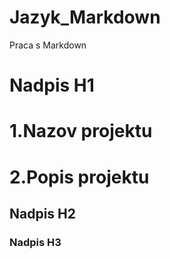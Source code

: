 # Jazyk_Markdown
Praca s Markdown

# Nadpis H1

# 1.Nazov projektu

# 2.Popis projektu

## Nadpis H2

### Nadpis H3
